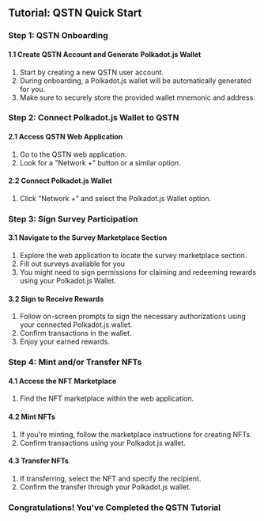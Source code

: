 ## Tutorial: QSTN Quick Start

### Step 1: QSTN Onboarding

#### 1.1 Create QSTN Account and Generate Polkadot.js Wallet

1. Start by creating a new QSTN user account.
2. During onboarding, a Polkadot.js wallet will be automatically generated for you.
3. Make sure to securely store the provided wallet mnemonic and address.

### Step 2: Connect Polkadot.js Wallet to QSTN

#### 2.1 Access QSTN Web Application

1. Go to the QSTN web application.
2. Look for a "Network +" button or a similar option.

#### 2.2 Connect Polkadot.js Wallet

1. Click "Network +" and select the Polkadot.js Wallet option.

### Step 3: Sign Survey Participation

#### 3.1 Navigate to the Survey Marketplace Section

1. Explore the web application to locate the survey marketplace section.
2. Fill out surveys available for you
3. You might need to sign permissions for claiming and redeeming rewards using your Polkadot.js Wallet.

#### 3.2 Sign to Receive Rewards

1. Follow on-screen prompts to sign the necessary authorizations using your connected Polkadot.js wallet.
2. Confirm transactions in the wallet.
3. Enjoy your earned rewards.

### Step 4: Mint and/or Transfer NFTs

#### 4.1 Access the NFT Marketplace

1. Find the NFT marketplace within the web application.

#### 4.2 Mint NFTs

1. If you're minting, follow the marketplace instructions for creating NFTs.
2. Confirm transactions using your Polkadot.js wallet.

#### 4.3 Transfer NFTs

1. If transferring, select the NFT and specify the recipient.
2. Confirm the transfer through your Polkadot.js wallet.

### Congratulations! You've Completed the QSTN Tutorial
